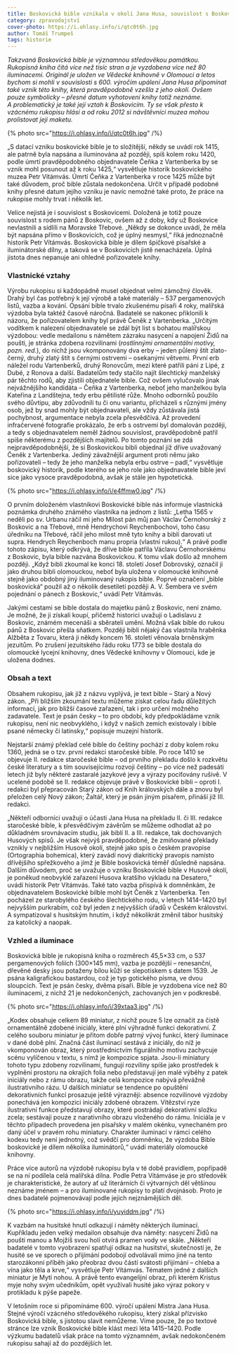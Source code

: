 ```yaml
---
title: Boskovická bible vznikala v okolí Jana Husa, souvislost s Boskovicemi je však nejistá
category: zpravodajství
cover-photo: https://i.ohlasy.info/i/qtc0t6h.jpg
author: Tomáš Trumpeš
tags: historie
---
```


*Takzvaná Boskovická bible je významnou středověkou památkou. Rukopisná kniha čítá více než tisíc stran a je vyzdobena více než 80 iluminacemi. Originál je uložen ve Vědecké knihovně v Olomouci a letos bychom si mohli v souvislosti s 600. výročím upálení Jana Husa připomínat také vznik této knihy, která pravděpodobně vzešla z jeho okolí. Ovšem pouze symbolicky – přesné datum vyhotovení knihy totiž neznáme. A problematický je také její vztah k Boskovicím. Ty se však přesto k vzácnému rukopisu hlásí a od roku 2012 si návštěvníci muzea mohou prolistovat její maketu.*

{% photo src="https://i.ohlasy.info/i/qtc0t6h.jpg" /%}

„S datací vzniku boskovické bible je to složitější, někdy se uvádí rok 1415, ale patrně byla napsána a iluminována až později, spíš kolem roku 1420, podle úmrtí pravděpodobného objednavatele Čeňka z Vartenberka by se vznik mohl posunout až k roku 1425,“ vysvětluje historik boskovického muzea Petr Vítámvás.  Úmrtí Čeňka z Vartenberka v roce 1425 může být také důvodem, proč bible zůstala nedokončena. Určit v případě podobné knihy přesné datum jejího vzniku je navíc nemožné také proto, že práce na rukopise mohly trvat i několik let.

Velice nejistá je i souvislost s Boskovicemi. Doložená je totiž pouze souvislost s rodem pánů z Boskovic, ovšem až z doby, kdy už Boskovice nevlastnili a sídlili na Moravské Třebové. „Někdy se dokonce uvádí, že měla být napsána přímo v Boskovicích, což je úplný nesmysl,“ říká jednoznačně historik Petr Vítámvás. Boskovická bible je dílem špičkové písařské a iluminátorské dílny, a taková se v Boskovicích jistě nenacházela. Úplná jistota dnes nepanuje ani ohledně pořizovatele knihy.

### Vlastnické vztahy

Výrobu rukopisu si každopádně musel objednat velmi zámožný člověk. Drahý byl čas potřebný k její výrobě a také materiály – 537 pergamenových listů, vazba a kování. Opsání bible trvalo zkušenému písaři 4 roky, malířská výzdoba byla taktéž časově náročná. Badatelé se nakonec přiklonili k názoru, že pořizovatelem knihy byl právě Čeněk z Vartenberka. „Určitým vodítkem k nalezení objednavatele se zdál být list s bohatou malířskou výzdobou: vedle medailonu s námětem zázraku nasycení a napojení Židů na poušti, je stránka zdobena rozvilinami (*rostlinnými ornamentální motivy, pozn. red.*), do nichž jsou vkomponovány dva erby – jeden půlený štít zlato-černý, druhý zlatý štít s černými ostrvemi – osekanými větvemi. První erb náležel rodu Vartenberků, druhý Ronovcům, mezi které patřili páni z Lipé, z Dubé, z Ronova a další. Badatelům tedy stačilo najít šlechtický manželský pár těchto rodů, aby zjistili objednatele bible. Což ovšem vylučovalo jinak nejvážnějšího kandidáta – Čeňka z Vartenberka, neboť jeho manželkou byla Kateřina z Landštejna, tedy erbu pětilisté růže. Mnoho odborníků použilo svého důvtipu, aby zdůvodnili tu či onu variantu, přicházeli s různými jmény osob, jež by snad mohly být objednavateli, ale vždy zůstávala jistá pochybnost, argumentace nebyla zcela přesvědčivá. Až provedení infračervené fotografie prokázalo, že erb s ostrvemi byl domalován později, a tedy s objednavatelem neměl žádnou souvislost, pravděpodobně patřil spíše některému z pozdějších majitelů. Po tomto poznání se zdá nejpravděpodobnější, že si Boskovickou bibli objednal již dříve uvažovaný Čeněk z Vartenberka. Jediný závažnější argument proti němu jako pořizovateli – tedy že jeho manželka nebyla erbu ostrve – padl,“ vysvětluje boskovický historik, podle kterého se jeho role jako objednavatele bible jeví sice jako vysoce pravděpodobná, avšak je stále jen hypotetická.

{% photo src="https://i.ohlasy.info/i/e4ffmw0.jpg" /%}

O prvním doloženém vlastníkovi Boskovické bible nás informuje vlastnická poznámka druhého známého vlastníka na jednom z listů: „Letha 1565 v neděli po sv. Urbanu ráčil mi jeho Milost pán můj pan Václav Černohorský z Boskovic a na Třebové, mně Hendrychovi Reychenbochovi, toho času úředníku na Třebové, ráčil jeho milost mně tyto knihy a biblí darovati ut supra. Hendrych Reychenboch manu propria (vlastní rukou).“ A právě podle tohoto zápisu, který odkrývá, že dříve bible patřila Václavu Černohorskému z Boskovic, byla bible nazvána Boskovickou. K tomu však došlo až mnohem později. „Když bibli zkoumal ke konci 18. století Josef Dobrovský, označil ji jako druhou bibli olomouckou, neboť byla uložena v olomoucké knihovně stejně jako obdobný jiný iluminovaný rukopis bible. Poprvé označení „bible boskovická“ použil až o několik desetiletí později A. V. Šembera ve svém pojednání o pánech z Boskovic,“ uvádí Petr Vítámvás.

Jakými cestami se bible dostala do majetku pánů z Boskovic, není známo. Je možné, že ji získali koupí, přičemž historici uvažují o Ladislavu z Boskovic, známém mecenáši a sběrateli umění. Možná však bible do rukou pánů z Boskovic přešla sňatkem. Později bibli nějaký čas vlastnila hraběnka Alžběta z Tovaru, která ji někdy koncem 16. století věnovala brněnským jezuitům. Po zrušení jezuitského řádu roku 1773 se bible dostala do olomoucké lycejní knihovny, dnes Vědecké knihovny v Olomouci, kde je uložena dodnes.

### Obsah a text

Obsahem rukopisu, jak již z názvu vyplývá, je text bible – Starý a Nový zákon. „Při bližším zkoumání textu můžeme získat celou řadu důležitých informací, jak pro bližší časové zařazení, tak i pro určení možného zadavatele. Text je psán česky – to pro období, kdy předpokládáme vznik rukopisu, není nic neobvyklého, i když v našich zemích existovaly i bible psané německy či latinsky,“ popisuje muzejní historik.

Nejstarší známý překlad celé bible do češtiny pochází z doby kolem roku 1360, jedná se o tzv. první redakci staročeské bible. Po roce 1410 se objevuje II. redakce staročeské bible – od prvního překladu došlo k rozkvětu české literatury a s tím souvisejícímu rozvoji češtiny – po více než padesáti letech již byly některé zastaralé jazykové jevy a výrazy pociťovány rušivě. V ucelené podobě se II. redakce objevuje právě v Boskovické bibli  – oproti I. redakci byl přepracován Starý zákon od Knih královských dále a znovu byl přeložen celý Nový zákon; Žaltář, který je psán jiným písařem, přináší již III. redakci.

„Někteří odborníci uvažují o účasti Jana Husa na překladu II. či III. redakce staročeské bible, k přesvědčivým závěrům se můžeme odhodlat až po důkladném srovnávacím studiu, jak biblí II. a III. redakce, tak dochovaných Husových spisů. Je však nejvýš pravděpodobné, že zmiňované překlady vznikly v nejbližším Husově okolí, stejně jako spis o českém pravopise (Ortographia bohemica), který zavádí nový diakritický pravopis namísto dřívějšího spřežkového a jímž je Bible boskovická téměř důsledně napsána. Dalším důvodem, proč se uvažuje o vzniku Boskovické bible v Husově okolí, je poněkud neobvyklé zařazení Husova kratšího výkladu na Desatero,“ uvádí historik Petr Vítámvás. Také tato vazba přispívá k domněnkám, že objednavatelem Boskovické bilble mohl být Čeněk z Vartenberka. Ten pocházel ze starobylého českého šlechtického rodu, v letech 1414–1420 byl nejvyšším purkrabím, což byl jeden z nejvyšších úřadů v Českém království. A sympatizoval s husitským hnutím, i když několikrát změnil tábor husitský za katolický a naopak.

### Vzhled a iluminace

Boskovická bible je rukopisná kniha o rozměrech 45,5×33 cm, o 537 pergamenových foliích (300×145 mm), vazba je pozdější – renesanční, dřevěné desky jsou potaženy bílou kůží se slepotiskem s datem 1539. Je psána kaligrafickou bastardou, což je typ gotického písma, ve dvou sloupcích. Text je psán česky, dvěma písaři. Bible je vyzdobena více než 80 iluminacemi, z nichž 21 je nedokončených, zachovaných jen v podkresbě.

{% photo src="https://i.ohlasy.info/i/39xtaa3.jpg" /%}

„Kodex obsahuje celkem 89 miniatur, z nichž pouze 5 lze označit za čistě ornamentálně zdobené iniciály, které plní výhradně funkci dekorativní. Z celého souboru miniatur je přitom dobře patrný vývoj funkcí, který iluminace v dané době plní. Značná část iluminací sestává z iniciály, do níž je vkomponován obraz, který prostřednictvím figurálního motivu zachycuje scénu vylíčenou v textu, s nímž je kompozice spjata. Jsou-li miniatury tohoto typu zdobeny rozvilinami, fungují rozviliny spíše jako prostředek k vyplnění prostoru na okrajích folia nebo představují jen malé výběhy z patek iniciály nebo z rámu obrazu, takže celá kompozice nabývá převážně ilustrativního rázu. U dalších miniatur se tendence po opuštění dekorativních funkcí prosazuje ještě výrazněji: absence rozvilinové výzdoby ponechává jen kompozici iniciály zdobené obrazem. Vítězství ryze ilustrativní funkce představují obrazy, které postrádají dekorativní složku zcela; sestávají pouze z narativního obrazu vloženého do rámu. Iniciála je v těchto případech provedena jen písařsky v malém okénku, vynechaném pro daný účel v pravém rohu miniatury. Charakter iluminací v rámci celého kodexu tedy není jednotný, což svědčí pro domněnku, že výzdoba Bible boskovické je dílem několika iluminátorů,“ uvádí materiály olomoucké knihovny.

Práce více autorů na výzdobě rukopisu byla v té době pravidlem, popřípadě se na ní podílela celá malířská dílna. Podle Petra Vítámváse je pro středověk je charakteristické, že autory ať už literárních či výtvarných děl většinou neznáme jménem – a pro iluminované rukopisy to platí dvojnásob. Proto je dnes badatelé pojmenovávají podle jejich nejznámějších děl. 

{% photo src="https://i.ohlasy.info/i/yuyiddm.jpg" /%}

K vazbám na husitské hnutí odkazují i náměty některých iluminací. Kupříkladu jeden velký medailon obsahuje dva náměty: nasycení Židů na poušti manou a Mojžíš svou holí otvírá pramen vody ve skále. „Někteří badatelé v tomto vyobrazení spatřují odkaz na husitství, skutečností je, že husité se ve sporech o přijímání podobojí odvolávali mimo jiné na tento starozákonní příběh jako přeobraz dvou částí svátosti přijímání – chleba a vína jako těla a krve,“ vysvětluje Petr Vítámvás. Tématem jedné z dalších miniatur je Mytí nohou. A právě tento evangelijní obraz, při kterém Kristus myje nohy svým učedníkům, opět využívali husité jako výraz pokory v protikladu k pýše papeže. 

V letošním roce si připomínáme 600. výročí upálení Mistra Jana Husa. Stejné výročí vzácného středověkého rukopisu, který získal přízvisko Boskovická bible, s jistotou slavit nemůžeme. Víme pouze, že po textové stránce lze vznik Boskovické bible klást mezi léta 1415–1420. Podle výzkumu badatelů však práce na tomto významném, avšak nedokončeném rukopisu sahají až do pozdějších let.

